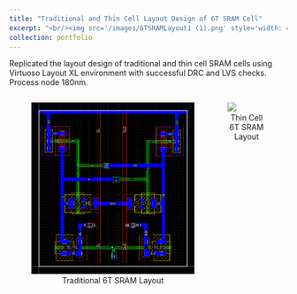 ```yaml
---
title: "Traditional and Thin Cell Layout Design of 6T SRAM Cell"
excerpt: "<br/><img src='/images/6TSRAMLayout1 (1).png' style='width: 400px;'>"
collection: portfolio
---
```

Replicated the layout design of traditional and thin cell SRAM cells using Virtuoso
Layout XL environment with successful DRC and LVS checks. Process node 180nm.

<div style="display: flex; justify-content: center;">
    <figure style="margin-right: 20px;">
        <img src='/images/6TSRAMLayout1 (1).png' style="width: 100%;">
        <figcaption style="text-align: center;">Traditional 6T SRAM Layout</figcaption>
    </figure>
    <figure>
        <img src='/images/2D_SRAM_LayoutGithub' style="width: 100%;">
        <figcaption style="text-align: center;">Thin Cell 6T SRAM Layout</figcaption>
    </figure>
</div>

